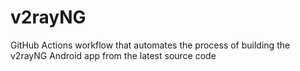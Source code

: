 # v2rayNG
 GitHub Actions workflow that automates the process of building the v2rayNG Android app from the latest source code
